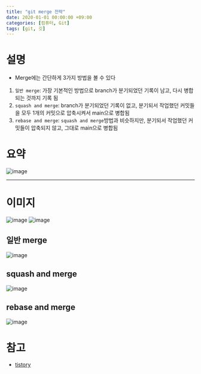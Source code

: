 ```yaml
---
title: "git merge 전략"
date: 2020-01-01 00:00:00 +09:00
categories: [컴퓨터, Git]
tags: [git, 깃]
---
```


# 설명
- Merge에는 간단하게 3가지 방법을 볼 수 있다
1. `일반 merge`: 가장 기본적인 방법으로 branch가 분기되었던 기록이 남고, 다시 병합되는 것까지 기록 됨
2. `squash and merge`: branch가 분기되었던 기록이 없고, 분기되서 작업했던 커밋들을 모두 1개의 커밋으로 압축시켜서 main으로 병합됨
3. `rebase and merge`: `squash and merge`방법과 비슷하지만, 분기되서 작업했던 커밋들이 압축되지 않고, 그대로 main으로 병합됨

# 요약
![image](https://user-images.githubusercontent.com/61288262/188128635-6f2ac377-25b0-47d1-b930-b1c2213b9f28.png)

---

# 이미지
![image](https://user-images.githubusercontent.com/61288262/158950532-81130b0d-e581-45b7-b03c-5161aad7a7ca.png)
![image](https://user-images.githubusercontent.com/61288262/158950577-73e4166d-f5af-42c8-b1e1-196c81452c27.png)

## 일반 merge
![image](https://user-images.githubusercontent.com/61288262/158950586-90425e4e-8652-434d-9b31-2e3f1ebee1ba.png)

## squash and merge
![image](https://user-images.githubusercontent.com/61288262/158950599-8ffc414a-d467-45b4-9205-e0c9cf5447b5.png)

## rebase and merge
![image](https://user-images.githubusercontent.com/61288262/158950607-84a2602c-f149-4ca6-ad1a-ce6438dfb29f.png)




# 참고
- [tistory](https://im-developer.tistory.com/182)

